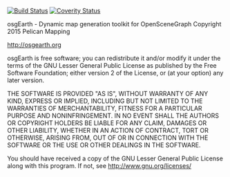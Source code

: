 [![Build Status](https://travis-ci.org/gwaldron/osgearth.svg?branch=master)](https://travis-ci.org/gwaldron/osgearth)
[![Coverity Status](https://scan.coverity.com/projects/9251/badge.svg)](https://scan.coverity.com/projects/gwaldron-osgearth)

osgEarth - Dynamic map generation toolkit for OpenSceneGraph
Copyright 2015 Pelican Mapping

http://osgearth.org

osgEarth is free software; you can redistribute it and/or modify
it under the terms of the GNU Lesser General Public License as published by
the Free Software Foundation; either version 2 of the License, or
(at your option) any later version.

THE SOFTWARE IS PROVIDED "AS IS", WITHOUT WARRANTY OF ANY KIND, EXPRESS OR
IMPLIED, INCLUDING BUT NOT LIMITED TO THE WARRANTIES OF MERCHANTABILITY,
FITNESS FOR A PARTICULAR PURPOSE AND NONINFRINGEMENT. IN NO EVENT SHALL THE
AUTHORS OR COPYRIGHT HOLDERS BE LIABLE FOR ANY CLAIM, DAMAGES OR OTHER
LIABILITY, WHETHER IN AN ACTION OF CONTRACT, TORT OR OTHERWISE, ARISING
FROM, OUT OF OR IN CONNECTION WITH THE SOFTWARE OR THE USE OR OTHER DEALINGS
IN THE SOFTWARE.

You should have received a copy of the GNU Lesser General Public License
along with this program.  If not, see <http://www.gnu.org/licenses/>
